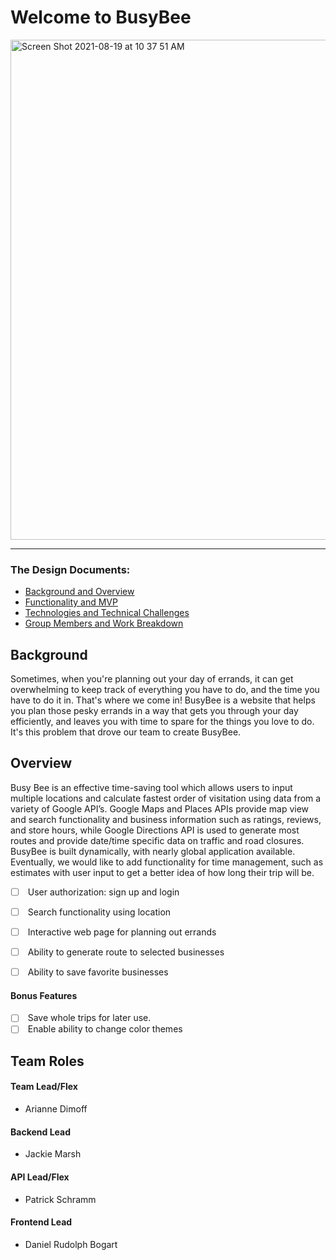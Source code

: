 Welcome to BusyBee
=========================
<img width="800" alt="Screen Shot 2021-08-19 at 10 37 51 AM" src="https://user-images.githubusercontent.com/76131255/130117247-5749b91b-0a10-429f-829e-e20984205ee9.png">


* * * * *

### [](https://github.com/aedimoff/BusyBee/wiki) The Design Documents:

-   [Background and Overview](https://github.com/aedimoff/BusyBee/wiki/Background-and-Overview)
-   [Functionality and MVP](https://github.com/aedimoff/BusyBee/wiki/Functionality-and-MVP)
-   [Technologies and Technical Challenges](https://github.com/aedimoff/BusyBee/wiki/Technologies-and-Technical-Challenges)
-   [Group Members and Work Breakdown](https://github.com/aedimoff/BusyBee/wiki/Group-Members-and-Work-Breakdown)

Background
-----------------------------------------------------------------------------------

Sometimes, when you're planning out your day of errands, it can get overwhelming to keep track of everything you have to do, and the time you have to do it in. That's where we come in! BusyBee is a website that helps you plan those pesky errands in a way that gets you through your day efficiently, and leaves you with time to spare for the things you love to do. It's this problem that drove our team to create BusyBee.

Overview
-------------------------------------------------------------------------------

Busy Bee is an effective time-saving tool which allows users to input multiple locations and calculate fastest order of visitation using data from a variety of Google API’s. Google Maps and Places APIs provide map view and search functionality and business information such as ratings, reviews, and store hours, while Google Directions API is used to generate most routes and provide date/time specific data on traffic and road closures. BusyBee is built dynamically, with nearly global application available. Eventually, we would like to add functionality for time management, such as estimates with user input to get a better idea of how long their trip will be.

-   [ ]  User authorization: sign up and login
-   [ ]  Search functionality using location
-   [ ]  Interactive web page for planning out errands
-   [ ]  Ability to generate route to selected businesses
-   [ ]  Ability to save favorite businesses



#### Bonus Features

-   [ ]  Save whole trips for later use.
-   [ ]  Enable ability to change color themes

Team Roles
-----------------------------------------------------------------------------------

#### Team Lead/Flex

-   Arianne Dimoff

#### Backend Lead

-   Jackie Marsh

#### API Lead/Flex

-   Patrick Schramm

#### Frontend Lead

-   Daniel Rudolph Bogart
